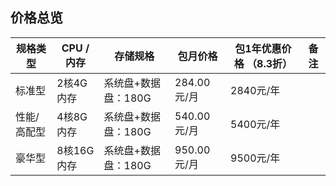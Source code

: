 ## 价格总览
| 规格类型    | CPU /内存  | 存储规格                | 包月价格               | 包1年优惠价格 （8.3折）               | 备注     |
|-------------|------------|-------------------------|--------------------|--------------------|----------|
| 标准型      | 2核4G内存  | 系统盘+数据盘：180G | 284.00元/月        | 2840元/年 |         |
| 性能/高配型 | 4核8G内存  | 系统盘+数据盘：180G | 540.00元/月        | 5400元/年|         |
| 豪华型      | 8核16G内存 | 系统盘+数据盘：180G | 950.00元/月        | 9500元/年|         |
